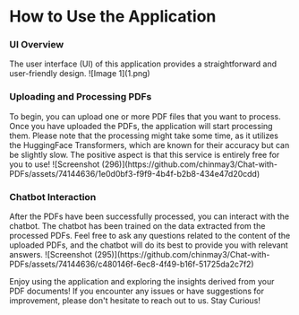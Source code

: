 <h1>How to Use the Application</h1>

<h3>UI Overview</h3>
The user interface (UI) of this application provides a straightforward and user-friendly design.
![Image 1](1.png)

<h3>Uploading and Processing PDFs</h3>
To begin, you can upload one or more PDF files that you want to process.
Once you have uploaded the PDFs, the application will start processing them. Please note that the processing might take some time, as it utilizes the HuggingFace Transformers, which are known for their accuracy but can be slightly slow. The positive aspect is that this service is entirely free for you to use!
![Screenshot (296)](https://github.com/chinmay3/Chat-with-PDFs/assets/74144636/1e0d0bf3-f9f9-4b4f-b2b8-434e47d20cdd)

<h3>Chatbot Interaction</h3>
After the PDFs have been successfully processed, you can interact with the chatbot. The chatbot has been trained on the data extracted from the processed PDFs. Feel free to ask any questions related to the content of the uploaded PDFs, and the chatbot will do its best to provide you with relevant answers.
![Screenshot (295)](https://github.com/chinmay3/Chat-with-PDFs/assets/74144636/c480146f-6ec8-4f49-b16f-51725da2c7f2)

Enjoy using the application and exploring the insights derived from your PDF documents! If you encounter any issues or have suggestions for improvement, please don't hesitate to reach out to us. Stay Curious!
